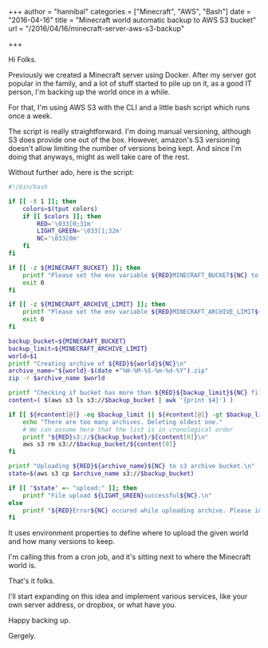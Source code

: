 +++
author = "hannibal"
categories = ["Minecraft", "AWS", "Bash"]
date = "2016-04-16"
title = "Minecraft world automatic backup to AWS S3 bucket"
url = "/2016/04/16/minecraft-server-aws-s3-backup"

+++

Hi Folks.

Previously we created a Minecraft server using Docker. After my server got popular in the family, and a lot of stuff started to pile up on it, as a good IT person, I'm backing up the world once in a while.

For that, I'm using AWS S3 with the CLI and a little bash script which runs once a week.

The script is really straightforward. I'm doing manual versioning, although S3 does provide one out of the box. However, amazon's S3 versioning doesn't allow limiting the number of versions being kept. And since I'm doing that anyways, might as well take care of the rest.

Without further ado, here is the script:

~~~bash
#!/bin/bash

if [[ -t 1 ]]; then
    colors=$(tput colors)
    if [[ $colors ]]; then
        RED='\033[0;31m'
        LIGHT_GREEN='\033[1;32m'
        NC='\033[0m'
    fi
fi

if [[ -z ${MINECRAFT_BUCKET} ]]; then
	printf "Please set the env variable ${RED}MINECRAFT_BUCKET${NC} to the s3 archive bucket name.\n"
	exit 0
fi

if [[ -z ${MINECRAFT_ARCHIVE_LIMIT} ]]; then
	printf "Please set the env variable ${RED}MINECRAFT_ARCHIVE_LIMIT${NC} to limit the number of archives to keep.\n"
	exit 0
fi

backup_bucket=${MINECRAFT_BUCKET}
backup_limit=${MINECRAFT_ARCHIVE_LIMIT}
world=$1
printf "Creating archive of ${RED}${world}${NC}\n"
archive_name="${world}-$(date +"%H-%M-%S-%m-%d-%Y").zip"
zip -r $archive_name $world

printf "Checking if bucket has more than ${RED}${backup_limit}${NC} files already.\n"
content=( $(aws s3 ls s3://$backup_bucket | awk '{print $4}') )

if [[ ${#content[@]} -eq $backup_limit || ${#content[@]} -gt $backup_limit  ]]; then
    echo "There are too many archives. Deleting oldest one."
    # We can assume here that the list is in cronological order
	printf "${RED}s3://${backup_bucket}/${content[0]}\n"
    aws s3 rm s3://$backup_bucket/${content[0]}
fi

printf "Uploading ${RED}${archive_name}${NC} to s3 archive bucket.\n"
state=$(aws s3 cp $archive_name s3://$backup_bucket)

if [[ "$state" =~ "upload:" ]]; then
    printf "File upload ${LIGHT_GREEN}successful${NC}.\n"
else
    printf "${RED}Error${NC} occured while uploading archive. Please investigate.\n"
fi
~~~

It uses environment properties to define where to upload the given world and how many versions to keep.

I'm calling this from a cron job, and it's sitting next to where the Minecraft world is.

That's it folks.

I'll start expanding on this idea and implement various services, like your own server address, or dropbox, or what have you.

Happy backing up.

Gergely.
